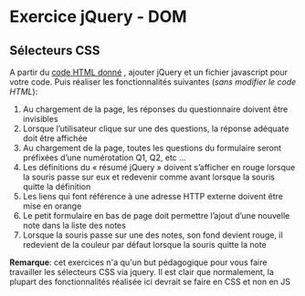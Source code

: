 # Exercice jQuery - DOM

## Sélecteurs CSS

A partir du [code HTML donné](resources/jqueryDomTraining.html) , ajouter jQuery et un fichier javascript pour votre code. Puis réaliser les fonctionnalités suivantes (*sans modifier le code HTML*):

 1. Au chargement de la page, les réponses du questionnaire doivent être invisibles
 2. Lorsque l’utilisateur clique sur une des questions, la réponse adéquate doit être affichée
 3. Au chargement de la page, toutes les questions du formulaire seront préfixées d’une numérotation Q1, Q2, etc ...
 4. Les définitions du « résumé jQuery » doivent s’afficher en rouge lorsque la souris passe sur eux et redevenir comme avant lorsque la souris quitte la définition
 5. Les liens qui font référence à une adresse HTTP externe doivent être mise en orange
 6. Le petit formulaire en bas de page doit permettre l’ajout d’une nouvelle note dans la liste des notes
 7. Lorsque la souris passe sur une des notes, son fond devient rouge, il redevient de la couleur par défaut lorsque la souris quitte la note

**Remarque**: cet exercices n'a qu'un but pédagogique pour vous faire travailler les sélecteurs CSS via jquery. Il est clair que normalement, la plupart des fonctionnalités réalisée ici devrait se faire en CSS et non en JS 
<!--stackedit_data:
eyJoaXN0b3J5IjpbLTE0MDAzNjYxNDddfQ==
-->